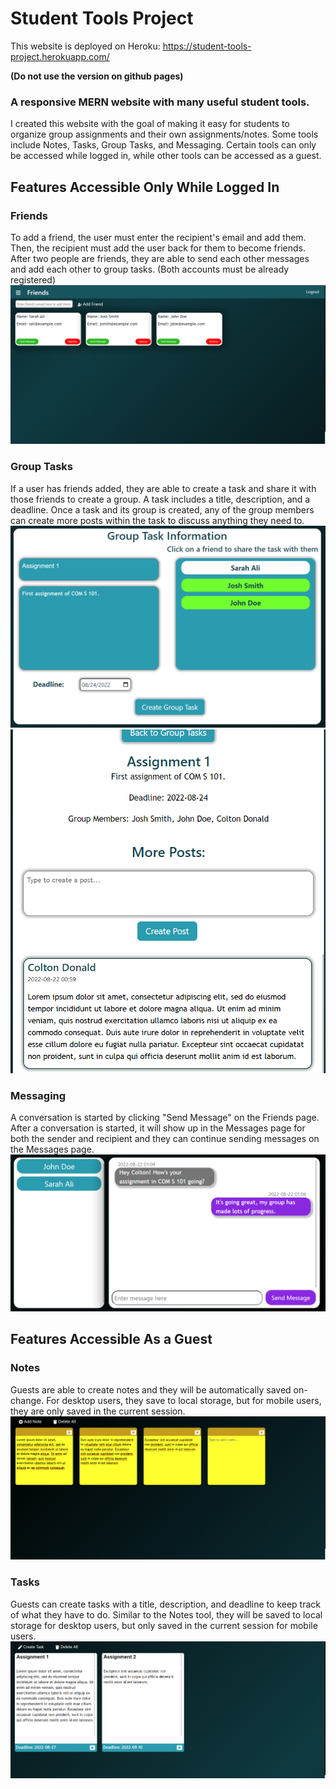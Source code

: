 # Student Tools Project

This website is deployed on Heroku: https://student-tools-project.herokuapp.com/

**(Do not use the version on github pages)**

### A responsive MERN website with many useful student tools.
I created this website with the goal of making it easy for students to organize group assignments and their own assignments/notes. Some tools include Notes, Tasks, Group Tasks, and Messaging. Certain tools can only be accessed while logged in, while other tools can be accessed as a guest.

## Features Accessible Only While Logged In
### Friends
To add a friend, the user must enter the recipient's email and add them. Then, the recipient must add the user back for them to become friends. After two people are friends, they are able to send each other messages and add each other to group tasks. (Both accounts must be already registered)
![Friends Page](https://github.com/abellizzi1/StudentToolsProject/blob/main/README-pics/FriendsPage.png)

### Group Tasks
If a user has friends added, they are able to create a task and share it with those friends to create a group. A task includes a title, description, and a deadline. Once a task and its group is created, any of the group members can create more posts within the task to discuss anything they need to. 
![Create Group Task Page](https://github.com/abellizzi1/StudentToolsProject/blob/main/README-pics/CreateGroupTaskPage.png)
![Selected Group Task Page](https://github.com/abellizzi1/StudentToolsProject/blob/main/README-pics/SelectedGroupTaskPage.png)

### Messaging
A conversation is started by clicking "Send Message" on the Friends page. After a conversation is started, it will show up in the Messages page for both the sender and recipient and they can continue sending messages on the Messages page.
![Messages Page](https://github.com/abellizzi1/StudentToolsProject/blob/main/README-pics/MessagesPage.png)

## Features Accessible As a Guest
### Notes
Guests are able to create notes and they will be automatically saved on-change. For desktop users, they save to local storage, but for mobile users, they are only saved in the current session.
![Notes Page](https://github.com/abellizzi1/StudentToolsProject/blob/main/README-pics/NotesPage.png)

### Tasks
Guests can create tasks with a title, description, and deadline to keep track of what they have to do. Similar to the Notes tool, they will be saved to local storage for desktop users, but only saved in the current session for mobile users.
![Tasks Page](https://github.com/abellizzi1/StudentToolsProject/blob/main/README-pics/TasksPage.png)
